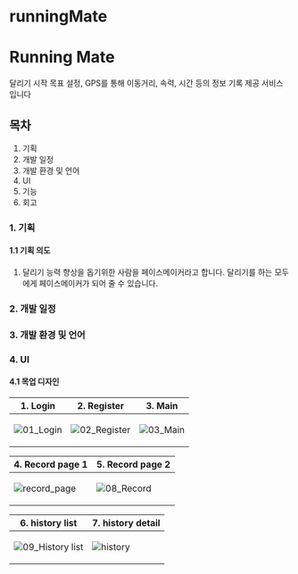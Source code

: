 # runningMate
<h1>Running Mate</h1>
<p>
  달리기 시작 목표 설정, GPS를 통해 이동거리, 속력, 시간 등의 정보 기록 제공 서비스 입니다
</p>

<h2>목차</h2>
<ol>
  <li>기획</li>
  <li>개발 일정</li>
  <li>개발 환경 및 언어</li>
  <li>UI</li>
  <li>기능</li>
  <li>회고</li>
</ol>

<h3>1. 기획</h3>
<h4>1.1 기획 의도</h4>
<ol>
  <li>달리기 능력 향상을 돕기위한 사람을 페이스메이커라고 합니다. 달리기를 하는 모두에게 페이스메이커가 되어 줄 수 있습니다.</li>
</ol>

<h3>2. 개발 일정</h3>

<h3>3. 개발 환경 및 언어</h3>

<h3>4. UI</h3>
<h4>4.1 목업 디자인</h4>

<table>
  <thead>
    <tr>
      <th>1. Login</th>
      <th>2. Register</th>
      <th>3. Main</th>
    </tr>
  </thead>
  <tbody>
    <tr>
      <td>      
        
  ![01_Login](https://github.com/jmp7911/runningMate/assets/37658328/7eaa9577-cbcb-4150-a77e-d3a1d100022f)
      </td>
      <td>
        
  ![02_Register](https://github.com/jmp7911/runningMate/assets/37658328/81b1344f-6655-4a2b-bacf-23cf9add7831)
      </td>
      <td>
        
![03_Main](https://github.com/jmp7911/runningMate/assets/37658328/f6617cab-945c-4c01-b343-6d616db4cd1a)
      </td>
    </tr>
  </tbody>
</table>

<table>
  <thead>
    <tr>
      <th>4. Record page 1</th>
      <th>5. Record page 2</th>
    </tr>
  </thead>
  <tbody>
    <tr>
      <td>      
        
  ![record_page](https://github.com/jmp7911/runningMate/assets/37658328/e67bf724-2b82-44a1-b08c-3656d99a9b54)
      </td>
      <td>
  ![08_Record](https://github.com/jmp7911/runningMate/assets/37658328/3eb8e972-c3c3-4b7f-84a3-04056be68b07)
      </td>
    </tr>
  </tbody>
</table>

<table>
  <thead>
    <tr>
      <th>6. history list</th>
      <th>7. history detail</th>
    </tr>
  </thead>
  <tbody>
    <tr>
      <td>      
        
  ![09_History list](https://github.com/jmp7911/runningMate/assets/37658328/0916ae33-1259-45e2-9503-05e2b670cde7)
      </td>
      <td>
  ![history](https://github.com/jmp7911/runningMate/assets/37658328/d439b023-6d3a-4704-b2da-6b3c1e4e7aa4)
      </td>
    </tr>
  </tbody>
</table>
